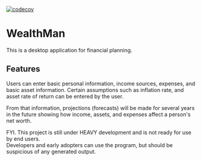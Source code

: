 [![codecov](https://codecov.io/github/bearney74/WealthMan/graph/badge.svg?token=HEIDX9MMDN)](https://codecov.io/github/bearney74/WealthMan)

# WealthMan
This is a desktop application for financial planning.

## Features
Users can enter basic personal information, income sources, expenses, and basic asset information.
Certain assumptions such as inflation rate, and asset rate of return can be entered by
the user.

From that information, projections (forecasts) will be made for several years in the 
future showing how income, assets, and expenses affect a person's net worth.


FYI.   This project is still under HEAVY development and is not ready for use by end users.  
Developers and early adopters can use the program, but should be suspicious of any generated output.

